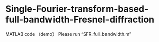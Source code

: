 # Single-Fourier-transform-based-full-bandwidth-Fresnel-diffraction
MATLAB code （demo）
Please run  “SFR_full_bandwidth.m”
